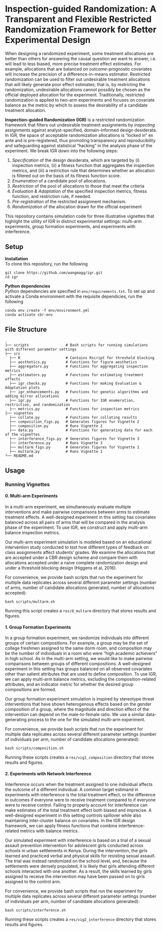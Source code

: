 # Inspection-guided Randomization: A Transparent and Flexible Restricted Randomization Framework for Better Experimental Design
When designing a randomized experiment, some treatment allocations are better than others for answering the causal question we want to answer, i.e. will lead to less biased, more precise treatment effect estimates. For example, allocations that are balanced on outcome-prognostic covariates will increase the precision of a difference-in-means estimator. Restricted randomization can be used to filter out undesirable treatment allocations that will likely generate poor effect estimates; that is, by restricting the randomization, undesirable allocations cannot possibly be chosen as the official deployed allocation for the experiment. Traditionally, restricted randomization is applied to two-arm experiments and focuses on covariate balance as the metric by which to assess the desirability of a candidate treatment allocation. 

**Inspection-guided Randomization (IGR)** is a restricted randomization framework that filters out undesirable treatment assignments by _inspecting_ assignments against analyst-specified, domain-informed design desiderata. In IGR, the space of acceptable randomization allocations is “locked in” ex ante and is pre-registered, thus promoting transparency and reproducibility and safeguarding against statistical “hacking” in the analysis phase of the experiment. We break IGR down into the following steps: </br>
  1. _Specification_ of the design desiderata, which are targeted by (i) inspection metrics, (ii) a fitness function that aggregates the inspection metrics, and (iii) a restriction rule that determines whether an allocation is filtered out on the basis of its fitness function score. </br>
  2. _Enumeration_ of a candidate pool of allocations. </br>
  3. _Restriction_ of the pool of allocations to those that meet the criteria </br>
  4. _Evaluation & Adaptation_ of the specified inspection metrics, fitness function, and restriction rule, if needed. 
  5. _Pre-registration_ of the restricted assignment mechanism. </br>
  6. _Randomization_ of the allocation drawn for the official experiment </br>

This repository contains simulation code for three illustrative vignettes that highlight the utility of IGR in distinct experimental settings: multi-arm experiments, group formation experiments, and experiments with interference.

## Setup
__Installation__ <br />
To clone this repository, run the following <br />
```
git clone https://github.com/wangmagg/igr.git
cd igr
```

__Python dependencies__ <br />
Python dependencies are specified in `env/requirements.txt`. To set up and activate a Conda environment with the requisite dependicies, run the following <br />
```
conda env create -f env/environment.yml
conda activate cbr-env
```

## File Structure
    .
    ├── scripts                 # Bash scripts for running simulations with different parameter settings
    ├── src                     
      ├── R                     # Contains Rscript for threshold blocking
      ├── aesthetics.py         # Functions for figure aesthetics 
      ├── aggregators.py        # Functions for aggregating inspection metrics
      ├── estimators.py         # Functions for estimating treatment effects
      ├── igr_checks.py         # Functions for making Evaluation & Adaptation plots
      ├── igr_enhancements.py   # Functions for genetic algorithms and adding mirror allocations
      ├── igr.py                # Functions for IGR enumeration, restriction, and randomization
      ├── metrics.py            # Functions for inspection metrics
    ├── vignettes               
      ├── collate.py            # Functions for collating results
      ├── composition_figs.py   # Generates figures for Vignette 2 
      ├── composition.py        # Runs Vignette 2
      ├── data.py               # Functions for generating data for each of the vignettes
      ├── interference_figs.py  # Generates figures for Vignette 3
      ├── interference.py       # Runs Vignette 3
      ├── multarm_figs.py       # Generates figures for Vignette 1
      ├── multarm.py            # Runs Vignette 1
    └── README.md

## Usage
### Running Vignettes
#### 0. Multi-arm Experiments ####

In a multi-arm experiment, we simultaneously evaluate multiple interventions and make pairwise comparisons between arms to estimate treatment effects. A well-designed experiment in this setting has covariates balanced across all pairs of arms that will be compared in the analysis phase of the experiment. To use IGR, we construct and apply multi-arm balance inspection metrics.

Our multi-arm experiment simulation is modeled based on an educational intervention study conducted to test how different types of feedback on class assignments affect students’ grades. We examine the allocations that are accepted under a CBR design scheme and compare them with allocations accepted under a naive complete randomization design and under a threshold blocking design (Higgens et al, 2016). 

For convenience, we provide bash scripts that run the experiment for multiple data replicates across several different parameter settings (number of arms, number of candidate allocations generated, number of allocations accepted): <br />
```
bash scripts/multarm.sh
```

Running this script creates a ```res/0_multarm``` directory that stores results and figures.

#### 1. Group Formation Experiments ####

In a group formation experiment, we randomize individuals into different groups of certain compositions. For example, a group may be the set of college freshmen assigned to the same dorm room, and composition may be the number of individuals in a room who were “high academic achievers” in high school. As in the multi-arm setting, we would like to make pairwise comparisons between groups of different compositions. A well-designed experiment in this setting has groups balanced on all observed covariates other than salient attributes that are used to define composition. To use IGR, we can apply multi-arm balance metrics, excluding the composition-related attributes, and an indicator metric for whether the desired group compositions are formed.

Our group formation experiment simulation is inspired by stereotype threat interventions that have shown heterogenous effects based on the gender composition of a group, where the magnitude and direction effect
of the intervention can depend on the male-to-female ratio. We use a similar data-generating process to the one for the simulated multi-arm experiment.

For convenience, we provide bash scripts that run the experiment for multiple data replicates across several different parameter settings (number of individuals per arm, number of candidate allocations generated): <br />
```
bash scripts/composition.sh
```

Running these scripts creates a ```res/vig1_composition``` directory that stores results and figures.

#### 2. Experiments with Network Interference #

Interference occurs when the treatment assigned to one individual affects the outcome of a different individual. A common target estimand in experiments with interference is the total treatment effect, or the difference in outcomes if everyone were to receive treatment compared to if everyone were to receive control.  Failing to properly account for interference can make estimates of the total treatment effect both biased and imprecise. A well-designed experiment in this setting controls spillover while also maintaining inter-cluster balance on covariates. In the IGR design framework, we can apply fitness functions that combine interference-related metrics with balance metrics.

Our simulated experiment with interference is based on a trial of a sexual assault prevention intervention for adolescent girls conducted across schools in urban settlements in Kenya. During the intervention, the girls
learned and practiced verbal and physical skills for resisting sexual assault. The trial was instead randomized on the school level, and, because the settlements were densely populated, it is likely that girls attending different schools interacted with one another. As a result, the skills learned by girls assigned to receive the intervention may have been passed on to girls assigned to the control arm.

For convenience, we provide bash scripts that run the experiment for multiple data replicates across several different parameter settings (number of individuals per arm, number of candidate allocations generated): <br />
```
bash scripts/interference.sh 
```
Running these scripts creates a ```res/vig2_interference``` directory that stores results and figures.


